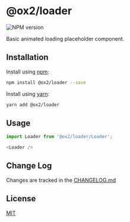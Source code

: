 # @ox2/loader
![NPM version](https://img.shields.io/badge/npm-private-orange.svg?style=flat)
<!-- ![NPM version](https://img.shields.io/npm/v/@ox2/loader.svg?style=flat) -->

Basic animated loading placeholder component.

## Installation
Install using [npm](http://npmjs.com):
```sh
npm install @ox2/loader --save
```
Install using [yarn](http://yarnpkg.com):
```sh
yarn add @ox2/loader
```

## Usage
```js
import Loader from '@ox2/loader/Loader';

<Loader />

```

## Change Log
Changes are tracked in the [CHANGELOG.md](https://github.com/ox2/loader/blob/master/CHANGELOG.md)

## License
[MIT](https://github.com/ox2/loader/blob/master/LICENSE)
